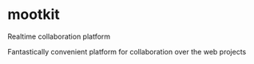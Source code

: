 mootkit
=======

Realtime collaboration platform

Fantastically convenient platform for collaboration over the web projects

